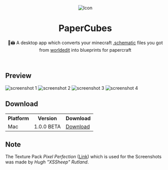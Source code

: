
<p align="center">
  <img alt="Icon" src="https://florianfe.github.io/screenshots/PaperCubes/icon.png">
  <h1 align="center">PaperCubes</h1>
  <p align="center">🏡🖨 A desktop app which converts your minecraft <a href="http://www.minecraft-schematics.com/worldedit/tutorial/">.schematic</a> files you got from <a href="https://github.com/sk89q/WorldEdit">worldedit</a> into blueprints for papercraft</p>
</p>

<br>

## Preview

![screenshot 1](https://florianfe.github.io/screenshots/PaperCubes/screenshot-1.png)
![screenshot 2](https://florianfe.github.io/screenshots/PaperCubes/screenshot-2.png)
![screenshot 3](https://florianfe.github.io/screenshots/PaperCubes/screenshot-3.png)
![screenshot 4](https://florianfe.github.io/screenshots/PaperCubes/screenshot-4.png)

## Download

<table align="center">
  <tr>
    <th>Platform</th>
    <th>Version</th>
    <th>Download</td>
  </tr>
  <tr>
    <td>Mac</td>
    <td>1.0.0 BETA</td>
    <td><a href="https://github.com/FlorianFe/PaperCubes/releases/download/v1.0.0-beta/PaperCubes.dmg">Download</a></td>
  </tr>
</table>

## Note
The Texture Pack <i>Pixel Perfection</i> ([Link](http://www.minecraftforum.net/forums/mapping-and-modding-java-edition/resource-packs/1242533-pixel-perfection-now-with-polar-bears-1-11)) which is used for the Screenshots was made by <i>Hugh "XSSheep" Rutland</i>.

